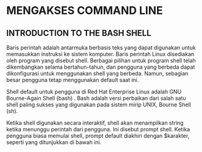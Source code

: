 # MENGAKSES COMMAND LINE

## INTRODUCTION TO THE BASH SHELL

Baris perintah adalah antarmuka berbasis teks yang dapat digunakan untuk memasukkan instruksi ke sistem komputer. Baris perintah Linux disediakan oleh program yang disebut shell. Berbagai pilihan untuk program shell telah dikembangkan selama bertahun-tahun, dan pengguna yang berbeda dapat dikonfigurasi untuk menggunakan shell yang berbeda. Namun, sebagian besar pengguna tetap menggunakan default saat ini.

Shell default untuk pengguna di Red Hat Enterprise Linux adalah GNU Bourne-Again Shell (bash) . Bash adalah versi perbaikan dari salah satu shell paling sukses yang digunakan pada sistem mirip UNIX, Bourne Shell (sh).

Ketika shell digunakan secara interaktif, shell akan menampilkan string ketika menunggu perintah dari pengguna. Ini disebut prompt shell. Ketika pengguna biasa memulai shell, prompt default diakhiri dengan $karakter, seperti yang ditunjukkan di bawah ini.
